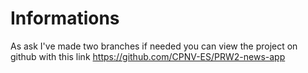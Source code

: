 # Informations
As ask I've made two branches if needed you can view the project on github with this link https://github.com/CPNV-ES/PRW2-news-app
